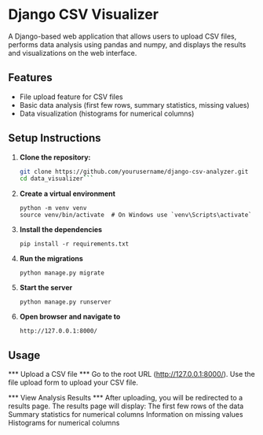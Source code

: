 # Django CSV Visualizer

A Django-based web application that allows users to upload CSV files, performs data analysis using pandas and numpy, and displays the results and visualizations on the web interface.

## Features

- File upload feature for CSV files
- Basic data analysis (first few rows, summary statistics, missing values)
- Data visualization (histograms for numerical columns)

## Setup Instructions

1. **Clone the repository:**

   ```bash
   git clone https://github.com/yourusername/django-csv-analyzer.git
   cd data_visualizer```
2. **Create a virtual environment**

   ```
   python -m venv venv
   source venv/bin/activate  # On Windows use `venv\Scripts\activate`
   ```
3. **Install the dependencies**
   ```
   pip install -r requirements.txt
   ```
4. **Run the migrations**
   ```
   python manage.py migrate
   ```
5. **Start the server**
   ```
   python manage.py runserver
   ```
6. **Open browser and navigate to**
   ```
   http://127.0.0.1:8000/
   ```


## Usage

*** Upload a CSV file ***
Go to the root URL (http://127.0.0.1:8000/).
Use the file upload form to upload your CSV file.


*** View Analysis Results ***
After uploading, you will be redirected to a results page.
The results page will display:
The first few rows of the data
Summary statistics for numerical columns
Information on missing values
Histograms for numerical columns